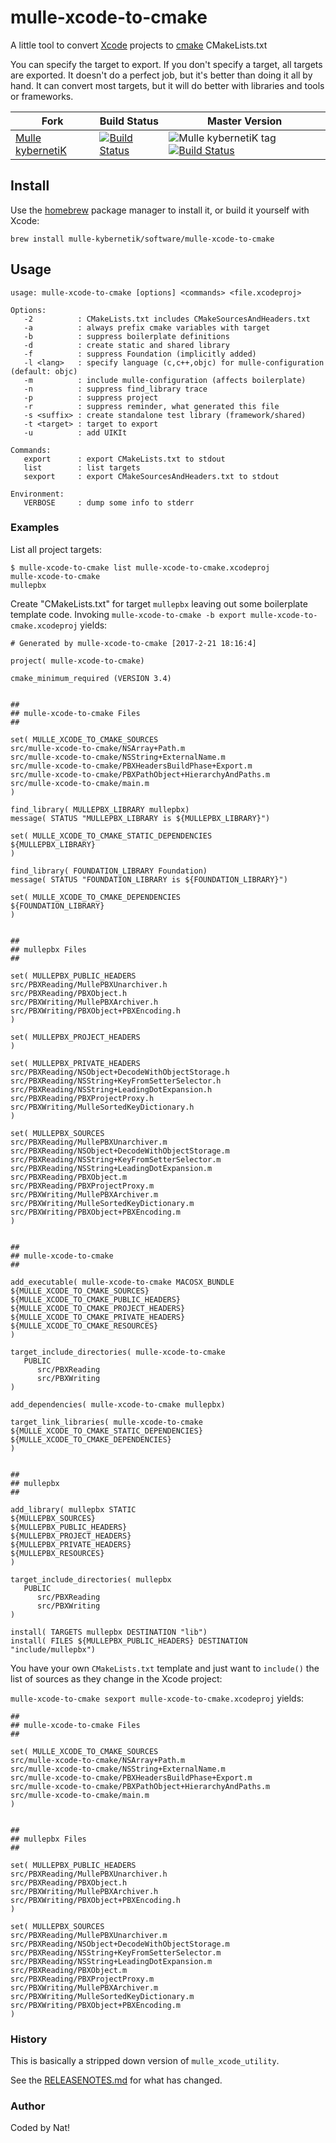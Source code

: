 # mulle-xcode-to-cmake

A little tool to convert [Xcode](https://developer.apple.com/xcode/) projects to [cmake](https://cmake.org/) CMakeLists.txt

You can specify the target to export. If you don't specify a target,  all targets are exported.
It doesn't do a perfect job, but it's better than doing it all by hand.
It can convert most targets, but it will do better with libraries and tools or
frameworks.


Fork      |  Build Status | Master Version
----------|---------------|-----------------------------------
[Mulle kybernetiK](//github.com/mulle-nat/mulle-xcode-to-cmake) | [![Build Status](https://travis-ci.org/mulle-nat/mulle-xcode-to-cmake.svg?branch=master)](https://travis-ci.org/mulle-nat/mulle-xcode-to-cmake) | ![Mulle kybernetiK tag](https://img.shields.io/github/tag/mulle-nat/mulle-xcode-to-cmake.svg) [![Build Status](https://travis-ci.org/mulle-nat/mulle-xcode-to-cmake.svg?branch=master)](https://travis-ci.org/mulle-nat/mulle-xcode-to-cmake)


## Install

Use the [homebrew](//brew.sh) package manager to install it, or build
it yourself with Xcode:

```
brew install mulle-kybernetik/software/mulle-xcode-to-cmake
```


## Usage

```
usage: mulle-xcode-to-cmake [options] <commands> <file.xcodeproj>

Options:
   -2          : CMakeLists.txt includes CMakeSourcesAndHeaders.txt
   -a          : always prefix cmake variables with target
   -b          : suppress boilerplate definitions
   -d          : create static and shared library
   -f          : suppress Foundation (implicitly added)
   -l <lang>   : specify language (c,c++,objc) for mulle-configuration (default: objc)
   -m          : include mulle-configuration (affects boilerplate)
   -n          : suppress find_library trace
   -p          : suppress project
   -r          : suppress reminder, what generated this file
   -s <suffix> : create standalone test library (framework/shared)
   -t <target> : target to export
   -u          : add UIKIt

Commands:
   export      : export CMakeLists.txt to stdout
   list        : list targets
   sexport     : export CMakeSourcesAndHeaders.txt to stdout

Environment:
   VERBOSE     : dump some info to stderr
```

### Examples

List all project targets:

```console
$ mulle-xcode-to-cmake list mulle-xcode-to-cmake.xcodeproj
mulle-xcode-to-cmake
mullepbx
```

Create "CMakeLists.txt" for target `mullepbx` leaving out some
boilerplate template code. Invoking `mulle-xcode-to-cmake -b export mulle-xcode-to-cmake.xcodeproj` yields:

```console
# Generated by mulle-xcode-to-cmake [2017-2-21 18:16:4]

project( mulle-xcode-to-cmake)

cmake_minimum_required (VERSION 3.4)


##
## mulle-xcode-to-cmake Files
##

set( MULLE_XCODE_TO_CMAKE_SOURCES
src/mulle-xcode-to-cmake/NSArray+Path.m
src/mulle-xcode-to-cmake/NSString+ExternalName.m
src/mulle-xcode-to-cmake/PBXHeadersBuildPhase+Export.m
src/mulle-xcode-to-cmake/PBXPathObject+HierarchyAndPaths.m
src/mulle-xcode-to-cmake/main.m
)

find_library( MULLEPBX_LIBRARY mullepbx)
message( STATUS "MULLEPBX_LIBRARY is ${MULLEPBX_LIBRARY}")

set( MULLE_XCODE_TO_CMAKE_STATIC_DEPENDENCIES
${MULLEPBX_LIBRARY}
)

find_library( FOUNDATION_LIBRARY Foundation)
message( STATUS "FOUNDATION_LIBRARY is ${FOUNDATION_LIBRARY}")

set( MULLE_XCODE_TO_CMAKE_DEPENDENCIES
${FOUNDATION_LIBRARY}
)


##
## mullepbx Files
##

set( MULLEPBX_PUBLIC_HEADERS
src/PBXReading/MullePBXUnarchiver.h
src/PBXReading/PBXObject.h
src/PBXWriting/MullePBXArchiver.h
src/PBXWriting/PBXObject+PBXEncoding.h
)

set( MULLEPBX_PROJECT_HEADERS
)

set( MULLEPBX_PRIVATE_HEADERS
src/PBXReading/NSObject+DecodeWithObjectStorage.h
src/PBXReading/NSString+KeyFromSetterSelector.h
src/PBXReading/NSString+LeadingDotExpansion.h
src/PBXReading/PBXProjectProxy.h
src/PBXWriting/MulleSortedKeyDictionary.h
)

set( MULLEPBX_SOURCES
src/PBXReading/MullePBXUnarchiver.m
src/PBXReading/NSObject+DecodeWithObjectStorage.m
src/PBXReading/NSString+KeyFromSetterSelector.m
src/PBXReading/NSString+LeadingDotExpansion.m
src/PBXReading/PBXObject.m
src/PBXReading/PBXProjectProxy.m
src/PBXWriting/MullePBXArchiver.m
src/PBXWriting/MulleSortedKeyDictionary.m
src/PBXWriting/PBXObject+PBXEncoding.m
)


##
## mulle-xcode-to-cmake
##

add_executable( mulle-xcode-to-cmake MACOSX_BUNDLE
${MULLE_XCODE_TO_CMAKE_SOURCES}
${MULLE_XCODE_TO_CMAKE_PUBLIC_HEADERS}
${MULLE_XCODE_TO_CMAKE_PROJECT_HEADERS}
${MULLE_XCODE_TO_CMAKE_PRIVATE_HEADERS}
${MULLE_XCODE_TO_CMAKE_RESOURCES}
)

target_include_directories( mulle-xcode-to-cmake
   PUBLIC
      src/PBXReading
      src/PBXWriting
)

add_dependencies( mulle-xcode-to-cmake mullepbx)

target_link_libraries( mulle-xcode-to-cmake
${MULLE_XCODE_TO_CMAKE_STATIC_DEPENDENCIES}
${MULLE_XCODE_TO_CMAKE_DEPENDENCIES}
)


##
## mullepbx
##

add_library( mullepbx STATIC
${MULLEPBX_SOURCES}
${MULLEPBX_PUBLIC_HEADERS}
${MULLEPBX_PROJECT_HEADERS}
${MULLEPBX_PRIVATE_HEADERS}
${MULLEPBX_RESOURCES}
)

target_include_directories( mullepbx
   PUBLIC
      src/PBXReading
      src/PBXWriting
)

install( TARGETS mullepbx DESTINATION "lib")
install( FILES ${MULLEPBX_PUBLIC_HEADERS} DESTINATION "include/mullepbx")
```

You have your own `CMakeLists.txt` template and just want to `include()`
the list of sources as they change in the Xcode project:

`mulle-xcode-to-cmake sexport mulle-xcode-to-cmake.xcodeproj` yields:

```console
##
## mulle-xcode-to-cmake Files
##

set( MULLE_XCODE_TO_CMAKE_SOURCES
src/mulle-xcode-to-cmake/NSArray+Path.m
src/mulle-xcode-to-cmake/NSString+ExternalName.m
src/mulle-xcode-to-cmake/PBXHeadersBuildPhase+Export.m
src/mulle-xcode-to-cmake/PBXPathObject+HierarchyAndPaths.m
src/mulle-xcode-to-cmake/main.m
)


##
## mullepbx Files
##

set( MULLEPBX_PUBLIC_HEADERS
src/PBXReading/MullePBXUnarchiver.h
src/PBXReading/PBXObject.h
src/PBXWriting/MullePBXArchiver.h
src/PBXWriting/PBXObject+PBXEncoding.h
)

set( MULLEPBX_SOURCES
src/PBXReading/MullePBXUnarchiver.m
src/PBXReading/NSObject+DecodeWithObjectStorage.m
src/PBXReading/NSString+KeyFromSetterSelector.m
src/PBXReading/NSString+LeadingDotExpansion.m
src/PBXReading/PBXObject.m
src/PBXReading/PBXProjectProxy.m
src/PBXWriting/MullePBXArchiver.m
src/PBXWriting/MulleSortedKeyDictionary.m
src/PBXWriting/PBXObject+PBXEncoding.m
)
```

### History

This is basically a stripped down version of `mulle_xcode_utility`.

See the [RELEASENOTES.md](RELEASENOTES.md) for what has changed.



### Author

Coded by Nat!
